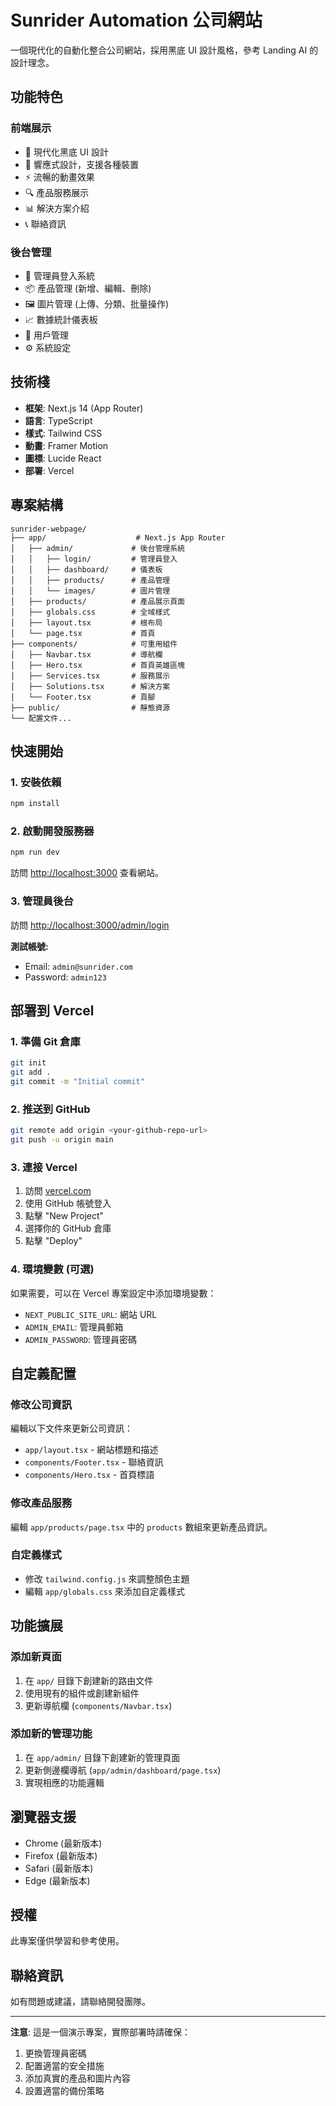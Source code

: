 # Sunrider Automation 公司網站

一個現代化的自動化整合公司網站，採用黑底 UI 設計風格，參考 Landing AI 的設計理念。

## 功能特色

### 前端展示
- 🎨 現代化黑底 UI 設計
- 📱 響應式設計，支援各種裝置
- ⚡ 流暢的動畫效果
- 🔍 產品服務展示
- 📊 解決方案介紹
- 📞 聯絡資訊

### 後台管理
- 🔐 管理員登入系統
- 📦 產品管理 (新增、編輯、刪除)
- 🖼️ 圖片管理 (上傳、分類、批量操作)
- 📈 數據統計儀表板
- 👥 用戶管理
- ⚙️ 系統設定

## 技術棧

- **框架**: Next.js 14 (App Router)
- **語言**: TypeScript
- **樣式**: Tailwind CSS
- **動畫**: Framer Motion
- **圖標**: Lucide React
- **部署**: Vercel

## 專案結構

```
sunrider-webpage/
├── app/                    # Next.js App Router
│   ├── admin/             # 後台管理系統
│   │   ├── login/         # 管理員登入
│   │   ├── dashboard/     # 儀表板
│   │   ├── products/      # 產品管理
│   │   └── images/        # 圖片管理
│   ├── products/          # 產品展示頁面
│   ├── globals.css        # 全域樣式
│   ├── layout.tsx         # 根布局
│   └── page.tsx           # 首頁
├── components/            # 可重用組件
│   ├── Navbar.tsx         # 導航欄
│   ├── Hero.tsx           # 首頁英雄區塊
│   ├── Services.tsx       # 服務展示
│   ├── Solutions.tsx      # 解決方案
│   └── Footer.tsx         # 頁腳
├── public/                # 靜態資源
└── 配置文件...
```

## 快速開始

### 1. 安裝依賴

```bash
npm install
```

### 2. 啟動開發服務器

```bash
npm run dev
```

訪問 [http://localhost:3000](http://localhost:3000) 查看網站。

### 3. 管理員後台

訪問 [http://localhost:3000/admin/login](http://localhost:3000/admin/login)

**測試帳號:**
- Email: `admin@sunrider.com`
- Password: `admin123`

## 部署到 Vercel

### 1. 準備 Git 倉庫

```bash
git init
git add .
git commit -m "Initial commit"
```

### 2. 推送到 GitHub

```bash
git remote add origin <your-github-repo-url>
git push -u origin main
```

### 3. 連接 Vercel

1. 訪問 [vercel.com](https://vercel.com)
2. 使用 GitHub 帳號登入
3. 點擊 "New Project"
4. 選擇你的 GitHub 倉庫
5. 點擊 "Deploy"

### 4. 環境變數 (可選)

如果需要，可以在 Vercel 專案設定中添加環境變數：

- `NEXT_PUBLIC_SITE_URL`: 網站 URL
- `ADMIN_EMAIL`: 管理員郵箱
- `ADMIN_PASSWORD`: 管理員密碼

## 自定義配置

### 修改公司資訊

編輯以下文件來更新公司資訊：

- `app/layout.tsx` - 網站標題和描述
- `components/Footer.tsx` - 聯絡資訊
- `components/Hero.tsx` - 首頁標語

### 修改產品服務

編輯 `app/products/page.tsx` 中的 `products` 數組來更新產品資訊。

### 自定義樣式

- 修改 `tailwind.config.js` 來調整顏色主題
- 編輯 `app/globals.css` 來添加自定義樣式

## 功能擴展

### 添加新頁面

1. 在 `app/` 目錄下創建新的路由文件
2. 使用現有的組件或創建新組件
3. 更新導航欄 (`components/Navbar.tsx`)

### 添加新的管理功能

1. 在 `app/admin/` 目錄下創建新的管理頁面
2. 更新側邊欄導航 (`app/admin/dashboard/page.tsx`)
3. 實現相應的功能邏輯

## 瀏覽器支援

- Chrome (最新版本)
- Firefox (最新版本)
- Safari (最新版本)
- Edge (最新版本)

## 授權

此專案僅供學習和參考使用。

## 聯絡資訊

如有問題或建議，請聯絡開發團隊。

---

**注意**: 這是一個演示專案，實際部署時請確保：
1. 更換管理員密碼
2. 配置適當的安全措施
3. 添加真實的產品和圖片內容
4. 設置適當的備份策略
